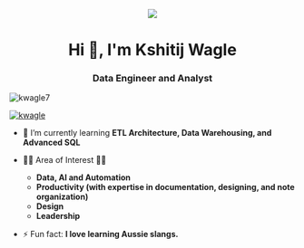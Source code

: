 <p align="center"><img src="#" /></p>
<h1 align="center">Hi 👋, I'm Kshitij Wagle</h1>
<h3 align="center">Data Engineer and Analyst</h3>

<p align="left"> <img src="https://komarev.com/ghpvc/?username=kwagle7&label=Profile%20views&color=0e75b6&style=flat" alt="kwagle7" /> </p>

<p align="left"> <a href="https://linkedin.com/in/kwagle" target="blank"><img src="https://img.shields.io/badge/Connect%20on-LinkedIn-blue?style=for-the-badge&logo=linkedin" alt="kwagle" /></a> </p>

- 🌱 I’m currently learning **ETL Architecture, Data Warehousing, and Advanced SQL**
- 👨‍💻 Area of Interest 👨‍💻
  - **Data, AI and Automation**
  - **Productivity (with expertise in documentation, designing, and note organization)**
  - **Design**
  - **Leadership**
  
- ⚡ Fun fact: **I love learning Aussie slangs.**
